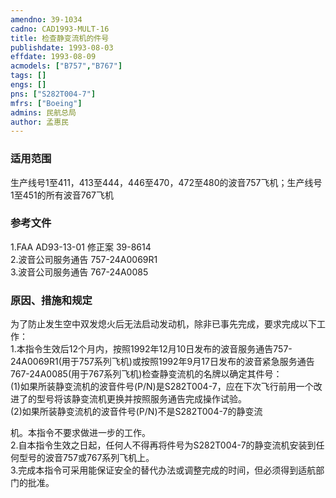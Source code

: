 ```yaml
---
amendno: 39-1034  
cadno: CAD1993-MULT-16  
title: 检查静变流机的件号  
publishdate: 1993-08-03  
effdate: 1993-08-09  
acmodels: ["B757","B767"]  
tags: []  
engs: []  
pns: ["S282T004-7"]  
mfrs: ["Boeing"]  
admins: 民航总局  
author: 孟惠民  
---
```

  
### 适用范围  
生产线号1至411，413至444，446至470，472至480的波音757飞机；生产线号1至451的所有波音767飞机  
  
<!--more-->  
### 参考文件  
  1.FAA AD93-13-01 修正案 39-8614  
  2.波音公司服务通告 757-24A0069R1  
  3.波音公司服务通告 767-24A0085  
  
### 原因、措施和规定  

  为了防止发生空中双发熄火后无法启动发动机，除非已事先完成，要求完成以下工作：  
  1.本指令生效后12个月内，按照1992年12月10日发布的波音服务通告757-24A0069R1(用于757系列飞机)或按照1992年9月17日发布的波音紧急服务通告767-24A0085(用于767系列飞机)检查静变流机的名牌以确定其件号：  
  (1)如果所装静变流机的波音件号(P/N)是S282T004-7，应在下次飞行前用一个改进了的型号将该静变流机更换并按照服务通告完成操作试验。  
  (2)如果所装静变流机的波音件号(P/N)不是S282T004-7的静变流  
  
机。本指令不要求做进一步的工作。  
  2.自本指令生效之日起，任何人不得再将件号为S282T004-7的静变流机安装到任何型号的波音757或767系列飞机上。  
  3.完成本指令可采用能保证安全的替代办法或调整完成的时间，但必须得到适航部门的批准。  
  
